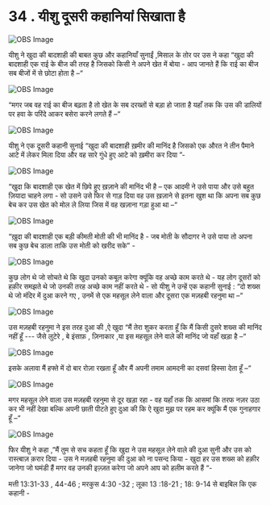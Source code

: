 # 34 . यीशु दूसरी कहानियां सिखाता है 

![OBS Image](https://cdn.door43.org/obs/jpg/360px/obs-en-34-01.jpg)

यीशु ने खुदा की बादशाही की बाबत कुछ और कहानियाँ सुनाईं ,मिसाल के तोर पर उस ने कहा “खुदा की  बादशाही एक राई के बीज की तरह है जिसको किसी ने अपने खेत में बोया - आप जानते हैं कि राई का बीज सब बीजों में से छोटा होता है –“ 

![OBS Image](https://cdn.door43.org/obs/jpg/360px/obs-en-34-02.jpg)

“मगर जब वह राई का बीज बढ़ता है तो खेत के सब दरख्तों से बड़ा हो जाता है यहाँ तक कि उस की डालियों पर हवा के परिंदे आकर बसेरा करने लगते हैं –“


![OBS Image](https://cdn.door43.org/obs/jpg/360px/obs-en-34-03.jpg)

यीशु ने एक दूसरी कहानी सुनाई “खुदा की बादशाही ख़मीर की मानिंद है जिसको एक औरत ने तीन पैमाने आटे में लेकर मिला दिया और वह सारे गुंधे हुए आटे को ख़मीरा कर दिया ”-    
 

![OBS Image](https://cdn.door43.org/obs/jpg/360px/obs-en-34-04.jpg)

“खुदा कि बादशाही एक खेत में छिपे हुए ख़ज़ाने की मानिंद भी है – एक आदमी ने उसे पाया और उसे बहुत ज़ियादा चाहने लगा - सो उसने उसे फिर से गाड़ दिया 
वह उस ख़ज़ाने से इतना खुश था कि अपना सब कुछ बेच कर उस खेत को मोल ले लिया जिस में वह खज़ाना गड़ा हुआ था –“   

![OBS Image](https://cdn.door43.org/obs/jpg/360px/obs-en-34-05.jpg)

“ख़ुदा की बादशाही एक बड़ी कीमती मोती की भी मानिंद है - जब मोती के सौदागर ने उसे पाया तो अपना सब कुछ बेच डाला ताकि उस मोती को खरीद सके” - 

![OBS Image](https://cdn.door43.org/obs/jpg/360px/obs-en-34-06.jpg)

कुछ लोग थे जो सोचते थे कि खुदा उनको  कबूल करेगा क्यूंकि वह अच्छे काम करते थे - यह लोग दूसरों को हक़ीर समझते थे जो उनकी तरह अच्छे काम नहीं करते थे - सो यीशु ने उन्हें एक कहानी सुनाई : “दो शख्स थे जो मंदिर में दुआ करने गए , उनमें से एक महसूल लेने वाला और दूसरा एक मज़हबी रहनुमा था –“

![OBS Image](https://cdn.door43.org/obs/jpg/360px/obs-en-34-07.jpg)

उस मज़हबी रहनुमा ने इस तरह दुआ की ,ऐ खुदा “मैं तेरा शुकर करता हूँ कि मैं किसी दुसरे शख्स की मानिंद नहीं हूँ --- जैसे लुटेरे , बे इंसाफ़ , ज़िनाकार ,या इस महसूल लेने वाले की मानिंद जो वहाँ खड़ा है –“  

![OBS Image](https://cdn.door43.org/obs/jpg/360px/obs-en-34-08.jpg)

इसके अलावा मैं हफ्ते में दो बार रोज़ा रखता हूँ और मैं अपनी तमाम आमदनी का दसवां हिस्सा देता हूँ –“

![OBS Image](https://cdn.door43.org/obs/jpg/360px/obs-en-34-09.jpg)

मगर महसूल लेने वाला उस मज़हबी रहनुमा से दूर खड़ा रहा - वह यहाँ तक कि आसमां कि तरफ नज़र उठा कर भी नहीं देखा बल्कि अपनी छाती पीटते हुए दुआ की कि ऐ खुदा मुझ पर रहम कर क्यूंकि मैं एक गुनाहगार हूँ –“

![OBS Image](https://cdn.door43.org/obs/jpg/360px/obs-en-34-10.jpg)

फिर यीशु ने कहा ,”मैं तुम से सच कहता हूँ कि खुदा ने उस महसूल लेने वाले की दुआ सुनी और उस को रास्त्बाज़ क़रार दिया - उस ने मज़हबी रहनुमा की दुआ को ना पसन्द किया - खुदा हर उस शख्स को हक़ीर जानेगा जो घमंडी हैं मगर वह उनकी इज़्ज़त करेगा जो अपने आप को हलीम करते हैं “-  

मत्ती 13:31-33 , 44-46 ; मरकुस 4:30 -32 ; लूका 13 :18-21 ; 18: 9-14 से बाइबिल कि एक कहानी -

